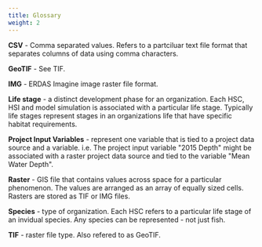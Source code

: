 ```yaml
---
title: Glossary
weight: 2
---
```


**CSV** - Comma separated values. Refers to a partciluar text file format that separates columns of data using comma characters.

**GeoTIF** - See TIF.

**IMG** - ERDAS Imagine image raster file format.

**Life stage** - a distinct development phase for an organization. Each HSC, HSI and model simulation is associated with a particular life stage. Typically life stages represent stages in an organizations life that have specific habitat requirements.

**Project Input Variables** - represent one variable that is tied to a project data source and a variable. i.e. The project input variable "2015 Depth" might be associated with a raster project data source and tied to the variable "Mean Water Depth".

**Raster** - GIS file that contains values across space for a particular phenomenon. The values are arranged as an array of equally sized cells. Rasters are stored as TIF or IMG files.

**Species** - type of organization. Each HSC refers to a particular life stage of an invidual species. Any species can be represented - not just fish.

**TIF** - raster file type. Also refered to as GeoTIF.